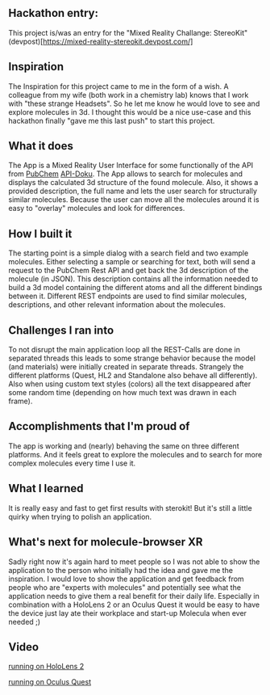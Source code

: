 ## Hackathon entry:
This project is/was an entry for the "Mixed Reality Challange: StereoKit" (devpost)[https://mixed-reality-stereokit.devpost.com/]

## Inspiration
The Inspiration for this project came to me in the form of a wish. A colleague from my wife (both work in a chemistry lab) knows that I work with "these strange Headsets". So he let me know he would love to see and explore molecules in 3d. I thought this would be a nice use-case and this hackathon finally "gave me this last push" to start this project.
 
## What it does
The App is a Mixed Reality User Interface for some functionally of the API from [PubChem](https://pubchem.ncbi.nlm.nih.gov/) [API-Doku](https://pubchemdocs.ncbi.nlm.nih.gov/pug-rest).
The App allows to search for molecules and displays the calculated 3d structure of the found molecule. Also, it shows a provided description, the full name and lets the user search for structurally similar molecules. 
Because the user can move all the molecules around it is easy to "overlay" molecules and look for differences.

## How I built it
The starting point is a simple dialog with a search field and two example molecules. Either selecting a sample or searching for text, both will send a request to the PubChem Rest API and get back the 3d description of the molecule (in JSON). This description contains all the information needed to build a 3d model containing the different atoms and all the different bindings between it.
Different REST endpoints are used to find similar molecules, descriptions, and other relevant information about the molecules.

## Challenges I ran into
To not disrupt the main application loop all the REST-Calls are done in separated threads this leads to some strange behavior because the model (and materials) were initially created in separate threads. Strangely the different platforms (Quest, HL2 and Standalone also behave all differently). 
Also when using custom text styles (colors) all the text disappeared after some random time (depending on how much text was drawn in each frame). 

## Accomplishments that I'm proud of
The app is working and (nearly) behaving the same on three different platforms. And it feels great to explore the molecules and to search for more complex molecules every time I use it.

## What I learned
It is really easy and fast to get first results with sterokit! But it's still a little quirky when trying to polish an application. 

## What's next for molecule-browser XR
Sadly right now it's again hard to meet people so I was not able to show the application to the person who initially had the idea and gave me the inspiration. I would love to show the application and get feedback from people who are "experts with molecules" and potentially see what the application needs to give them a real benefit for their daily life. Especially in combination with a HoloLens 2 or an Oculus Quest it would be easy to have the device just lay ate their workplace and start-up Molecula when ever needed ;)

## Video

[running on HoloLens 2](https://youtu.be/dxt2jN2iWis)

[running on Oculus Quest](https://youtu.be/tkRDj_Cmoyc)